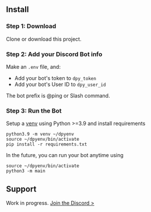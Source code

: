## Install

### Step 1: Download

Clone or download this project.

### Step 2: Add your Discord Bot info

Make an `.env` file, and:
- Add your bot's token to `dpy_token`
- Add your bot's User ID to `dpy_user_id`

The bot prefix is @ping or Slash command.

### Step 3: Run the Bot

Setup a [venv](https://docs.python.org/3/library/venv.html) using Python >=3.9 and install requirements

```
python3.9 -m venv ~/dpyenv
source ~/dpyenv/bin/activate
pip install -r requirements.txt
```

In the future, you can run your bot anytime using
```
source ~/dpyenv/bin/activate
python3 -m main
```


## Support

Work in progress. [Join the Discord >](https://coffeebank.github.io/discord)
